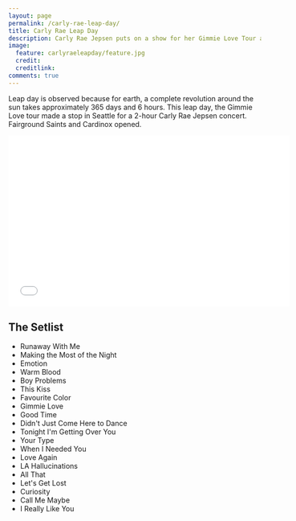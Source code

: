 ```yaml
---
layout: page
permalink: /carly-rae-leap-day/
title: Carly Rae Leap Day
description: Carly Rae Jepsen puts on a show for her Gimmie Love Tour at the Showbox in Seattle.
image:
  feature: carlyraeleapday/feature.jpg
  credit: 
  creditlink: 
comments: true
---
```


Leap day is observed because for earth, a complete revolution around the sun takes approximately 365 days and 6 hours. This leap day, the Gimmie Love tour made a stop in Seattle for a 2-hour Carly Rae Jepsen concert. Fairground Saints and Cardinox opened. 
<br>
<iframe width="560" height="340" src="//www.youtube.com/embed/PonVfZs-Lp4" frameborder="0" allowfullscreen></iframe>

## The Setlist

* Runaway With Me
* Making the Most of the Night
* Emotion
* Warm Blood
* Boy Problems
* This Kiss
* Favourite Color
* Gimmie Love
* Good Time
* Didn't Just Come Here to Dance
* Tonight I'm Getting Over You
* Your Type
* When I Needed You
* Love Again
* LA Hallucinations
* All That
* Let's Get Lost
* Curiosity
* Call Me Maybe
* I Really Like You

